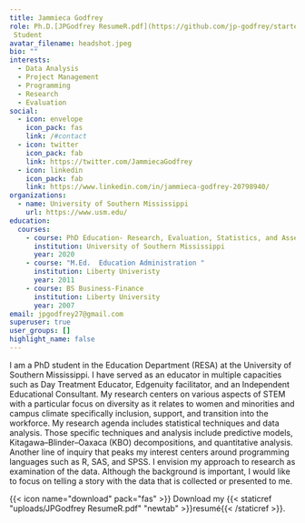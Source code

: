 ```yaml
---
title: Jammieca Godfrey
role: Ph.D.[JPGodfrey ResumeR.pdf](https://github.com/jp-godfrey/starter-academic-jgodfrey/files/6730132/JPGodfrey.ResumeR.pdf)
 Student
avatar_filename: headshot.jpeg
bio: ""
interests:
  - Data Analysis
  - Project Management
  - Programming
  - Research
  - Evaluation
social:
  - icon: envelope
    icon_pack: fas
    link: /#contact
  - icon: twitter
    icon_pack: fab
    link: https://twitter.com/JammiecaGodfrey
  - icon: linkedin
    icon_pack: fab
    link: https://www.linkedin.com/in/jammieca-godfrey-20798940/
organizations:
  - name: University of Southern Mississippi
    url: https://www.usm.edu/
education:
  courses:
    - course: PhD Education- Research, Evaluation, Statistics, and Assessment
      institution: University of Southern Mississippi
      year: 2020
    - course: "M.Ed.  Education Administration "
      institution: Liberty Univeristy
      year: 2011
    - course: BS Business-Finance
      institution: Liberty University
      year: 2007
email: jpgodfrey27@gmail.com
superuser: true
user_groups: []
highlight_name: false
---
```

I am a PhD student in the Education Department (RESA) at the University of Southern Mississippi. I have served as an educator in multiple capacities such as Day Treatment Educator, Edgenuity facilitator, and an Independent Educational Consultant. My research centers on various aspects of STEM with a particular focus on diversity as it relates to women and minorities and campus climate specifically inclusion, support, and transition into the workforce. My research agenda includes statistical techniques and data analysis. Those specific techniques and analysis include predictive models, Kitagawa–Blinder–Oaxaca (KBO) decompositions, and quantitative analysis. Another line of inquiry that peaks my interest centers around programming languages such as R, SAS, and SPSS. I envision my approach to research as examination of the data. Although the background is important, I would like to focus on telling a story with the data that is collected or presented to me.

{{< icon name="download" pack="fas" >}} Download my {{< staticref "uploads/JPGodfrey ResumeR.pdf" "newtab" >}}resumé{{< /staticref >}}.
